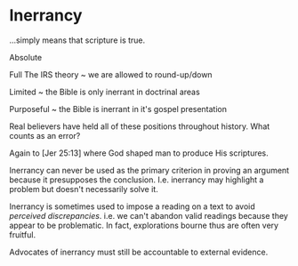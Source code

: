 # Inerrancy
...simply means that scripture is true.


Absolute

Full
	The IRS theory ~ we are allowed to round-up/down

Limited
	~ the Bible is only inerrant in doctrinal areas

Purposeful
	~ the Bible is inerrant in it's gospel presentation


Real believers have held all of these positions throughout history.
What counts as an error?

Again to [Jer 25:13] where God shaped man to produce His scriptures.

Inerrancy can never be used as the primary criterion in proving an argument because it presupposes the conclusion.
I.e. inerrancy may highlight a problem but doesn't necessarily solve it.

Inerrancy is sometimes used to impose a reading on a text to avoid _perceived discrepancies_.
i.e. we can't abandon valid readings because they appear to be problematic.
In fact, explorations bourne thus are often very fruitful.

Advocates of inerrancy must still be accountable to external evidence.
